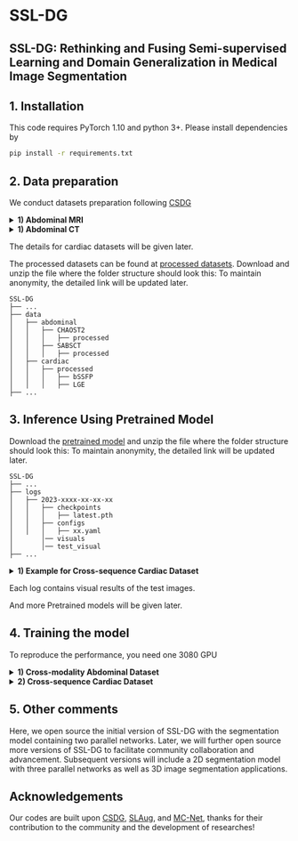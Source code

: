 # SSL-DG

## SSL-DG: Rethinking and Fusing Semi-supervised Learning and Domain Generalization in Medical Image Segmentation




## 1. Installation

This code requires PyTorch 1.10 and python 3+. Please install dependencies by
```bash
pip install -r requirements.txt
```


## 2. Data preparation

We conduct datasets preparation following [CSDG](https://github.com/cheng-01037/Causality-Medical-Image-Domain-Generalization)

<details>
  <summary>
    <b>1) Abdominal MRI</b>
  </summary>

0. Download [Combined Healthy Abdominal Organ Segmentation dataset](https://chaos.grand-challenge.org/) and put the `/MR` folder under `./data/CHAOST2/` directory

1. Converting downloaded data (T2 SPIR) to `nii` files in 3D for the ease of reading.

run `./data/abdominal/CHAOST2/s1_dcm_img_to_nii.sh` to convert dicom images to nifti files.

run `./data/abdominal/CHAOST2/png_gth_to_nii.ipynp` to convert ground truth with `png` format to nifti.

2. Pre-processing downloaded images

run `./data/abdominal/CHAOST2/s2_image_normalize.ipynb`

run `./data/abdominal/CHAOST2/s3_resize_roi_reindex.ipynb`

The processed dataset is stored in `./data/abdominal/CHAOST2/processed/`

</details>

<details>
  <summary>
    <b>1) Abdominal CT</b>
  </summary>

0. Download [Synapse Multi-atlas Abdominal Segmentation dataset](https://www.synapse.org/#!Synapse:syn3193805/wiki/217789) and put the `/img` and `/label` folders under `./data/SABSCT/CT/` directory

1.Pre-processing downloaded images

run `./data/abdominal/SABS/s1_intensity_normalization.ipynb` to apply abdominal window.

run `./data/abdominal/SABS/s2_remove_excessive_boundary.ipynb` to remove excessive blank region. 

run `./data/abdominal/SABS/s3_resample_and_roi.ipynb` to do resampling and roi extraction.
</details>

The details for cardiac datasets will be given later.

The processed datasets can be found at [processed datasets](). Download and unzip the file where the folder structure should look this:
To maintain anonymity, the detailed link will be updated later.

```none
SSL-DG
├── ...
├── data
│   ├── abdominal
│   │   ├── CHAOST2
│   │   │   ├── processed
│   │   ├── SABSCT
│   │   │   ├── processed
│   ├── cardiac
│   │   ├── processed
│   │   │   ├── bSSFP
│   │   │   ├── LGE
├── ...
```

## 3. Inference Using Pretrained Model
Download the [pretrained model]() and unzip the file where the folder structure should look this:
To maintain anonymity, the detailed link will be updated later.
```none
SSL-DG
├── ...
├── logs
│   ├── 2023-xxxx-xx-xx-xx
│   │   ├── checkpoints
│   │   │   ├── latest.pth
│   │   ├── configs
│   │   │   ├── xx.yaml
│       │── visuals 
│       │── test_visual 
├── ...
```

<details>
  <summary>
    <b>1)  Example for Cross-sequence Cardiac Dataset</b>
  </summary>
  
For direction bSSFP -> LEG with 50% annotated samples (DICE 85.87), run the command 
```bash
python test.py -r logs/2023-07-31T10-47-53_seed22_efficientUnet_bSSFP_to_LEG_labelnum_0.5 
```
For direction LEG -> BSSFP with 20% annotated samples (DICE 83.15), run the command 
```bash
test.py -r logs/2023-08-01T19-14-19_seed22_efficientUnet_LEG_to_BSSFP_labelnum_0.2
```
</details>


Each log contains visual results of the test images.


And more Pretrained models will be given later.

## 4. Training the model
To reproduce the performance, you need one 3080 GPU

<details>
  <summary>
    <b>1) Cross-modality Abdominal Dataset</b>
  </summary>
  
For direction CT -> MRI, run the command 
```bash
python main.py --base configs/efficientUnet_SABSCT_to_CHAOS.yaml --seed 22 --labeled_bs 0.5  --labelnum 0.1/0.2/0.5
```

For direction MRI -> CT, run the command 
```bash
python main.py --base configs/efficientUnet_CHAOS_to_SABSCT.yaml --seed 22 --labeled_bs 0.5  --labelnum 0.1/0.2/0.5
```
</details>

<details>
  <summary>
    <b>2)  Cross-sequence Cardiac Dataset</b>
  </summary>
  
For direction bSSFP -> LEG, run the command 
```bash
python main.py --base configs/efficientUnet_bSSFP_to_LEG.yaml --seed 22 --labeled_bs 0.5  --labelnum 0.1/0.2/0.5
```

For direction LEG -> bSSFP, run the command 
```bash
python main.py --base configs/efficientUnet_LEG_to_bSSFP.yaml --seed 22 --labeled_bs 0.5  --labelnum 0.1/0.2/0.5
```
</details>


## 5. Other comments
Here, we open source the initial version of SSL-DG with the segmentation model containing two parallel networks.  Later, we will further open source more versions of SSL-DG to facilitate community collaboration and advancement.  Subsequent versions will include a 2D segmentation model with three parallel networks as well as 3D image segmentation applications.


## Acknowledgements

Our codes are built upon [CSDG](https://github.com/cheng-01037/Causality-Medical-Image-Domain-Generalization), [SLAug](https://github.com/Kaiseem/SLAug), and [MC-Net](https://github.com/ycwu1997/MC-Net), thanks for their contribution to the community and the development of researches!



